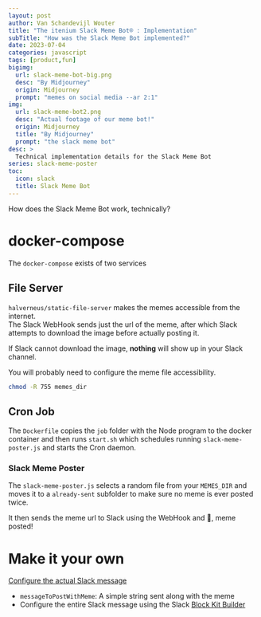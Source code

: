 ```yaml
---
layout: post
author: Van Schandevijl Wouter
title: "The itenium Slack Meme Bot® : Implementation"
subTitle: "How was the Slack Meme Bot implemented?"
date: 2023-07-04
categories: javascript
tags: [product,fun]
bigimg:
  url: slack-meme-bot-big.png
  desc: "By Midjourney"
  origin: Midjourney
  prompt: "memes on social media --ar 2:1"
img:
  url: slack-meme-bot2.png
  desc: "Actual footage of our meme bot!"
  origin: Midjourney
  title: "By Midjourney"
  prompt: "the slack meme bot"
desc: >
  Technical implementation details for the Slack Meme Bot
series: slack-meme-poster
toc:
  icon: slack
  title: Slack Meme Bot
---
```


How does the Slack Meme Bot work, technically?

<!--more-->

# docker-compose

The `docker-compose` exists of two services

## File Server

`halverneus/static-file-server` makes the memes accessible from the internet.  
The Slack WebHook sends just the url of the meme, after which Slack attempts to
download the image before actually posting it.

If Slack cannot download the image, **nothing** will show up in your Slack channel.

You will probably need to configure the meme file accessibility.

```sh
chmod -R 755 memes_dir
```

## Cron Job

The `Dockerfile` copies the `job` folder with the Node program to the docker container
and then runs `start.sh` which schedules running `slack-meme-poster.js` and starts the Cron daemon. 

### Slack Meme Poster

The `slack-meme-poster.js` selects a random file from your `MEMES_DIR` and moves it to
a `already-sent` subfolder to make sure no meme is ever posted twice.

It then sends the meme url to Slack using the WebHook and 🎉, meme posted!


# Make it your own

[Configure the actual Slack message](https://github.com/itenium-be/slack-meme-poster/blob/master/job/post-meme.js)

- `messageToPostWithMeme`: A simple string sent along with the meme
- Configure the entire Slack message using the Slack [Block Kit Builder](https://app.slack.com/block-kit-builder/)
